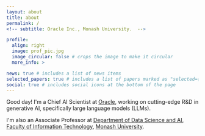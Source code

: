 ```yaml
---
layout: about
title: about
permalink: /
<!-- subtitle: Oracle Inc., Monash University.  -->

profile:
  align: right
  image: prof_pic.jpg
  image_circular: false # crops the image to make it circular
  more_info: >

news: true # includes a list of news items
selected_papers: true # includes a list of papers marked as "selected={true}"
social: true # includes social icons at the bottom of the page
---
```


>
>
>
>

Good day! I'm a Chief AI Scientist at [Oracle](https://www.oracle.com/), working on cutting-edge R&D in generative AI, specifically large language models (LLMs). 

I'm also an Associate Professor at [Department of Data Science and AI](https://www.monash.edu/it/dsai), [Faculty of Information Technology](http://www.infotech.monash.edu/), [Monash University](https://www.monash.edu/).

<!-- Put your address / P.O. box / other info right below your picture. You can also disable any of these elements by editing `profile` property of the YAML header of your `_pages/about.md`. Edit `_bibliography/papers.bib` and Jekyll will render your [publications page](/al-folio/publications/) automatically.

Link to your social media connections, too. This theme is set up to use [Font Awesome icons](https://fontawesome.com/) and [Academicons](https://jpswalsh.github.io/academicons/), like the ones below. Add your Facebook, Twitter, LinkedIn, Google Scholar, or just disable all of them.
 -->
